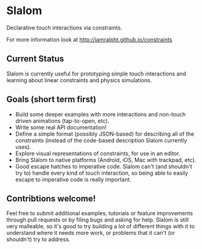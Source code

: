 # Slalom
Declarative touch interactions via constraints.

For more information look at http://iamralpht.github.io/constraints

## Current Status
Slalom is currently useful for prototyping simple touch interactions and learning about linear constraints and physics simulations.

## Goals (short term first)
 * Build some deeper examples with more interactions and non-touch driven animations (tap-to-open, etc).
 * Write some real API documentation!
 * Define a simple format (possibly JSON-based) for describing all of the constraints (instead of the code-based description Slalom currently uses).
 * Explore visual representations of constraints, for use in an editor.
 * Bring Slalom to native platforms (Android, iOS, Mac with trackpad, etc).
 * Good escape hatches to imperative code. Slalom can't (and shouldn't try to) handle every kind of touch interaction, so being able to easily escape to imperative code is really important.

## Contribtions welcome!
Feel free to submit additional examples, tutorials or feature improvements through pull requests or by filing bugs and asking for help. Slalom is still very malleable, so it's good to try building a lot of different things with it to understand where it needs more work, or problems that it can't (or shouldn't) try to address.

